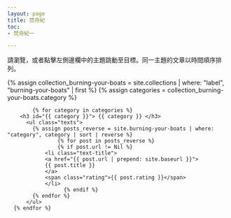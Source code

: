 ```yaml
---
layout: page
title: 焚舟紀
toc:
- 焚舟紀一

---
```


<div>請瀏覽，或者點擊左側邊欄中的主題跳動至目標。同一主題的文章以時間順序排列。</div>

<div class="toc">

  {% assign collection_burning-your-boats = site.collections | where: "label", "burning-your-boats" | first %}
  {% assign categories = collection_burning-your-boats.category %}

			{% for category in categories %}
        <h3 id="{{ category }}"> {{ category }} </h3>
          <ul class="texts">
            {% assign posts_reverse = site.burning-your-boats | where: "category", category | sort | reverse %}
				    {% for post in posts_reverse %}
			  	    {% if post.url != Nil %}
                <li class="text-title">
                <a href="{{ post.url | prepend: site.baseurl }}">
                {{ post.title }} 
                </a>
                <span class="rating">{{ post.rating }}</span>
                </li>
				      {% endif %}
            {% endfor %} 
          </ul> 
      {% endfor %}

</div>
